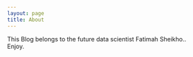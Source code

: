 ```yaml
---
layout: page
title: About
---
```


<p class="message" style="color:SlateBlue;" >

This Blog belongs to the future data scientist Fatimah Sheikho..<br/>
Enjoy.
  
</p>


